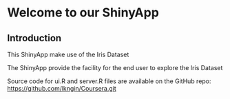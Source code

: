 # Welcome to our ShinyApp

## Introduction


This ShinyApp make use of the Iris Dataset


The ShinyApp provide the facility for the end user to explore the Iris Dataset

Source code for ui.R and server.R files are available on the GitHub repo: https://github.com/lkngin/Coursera.git

